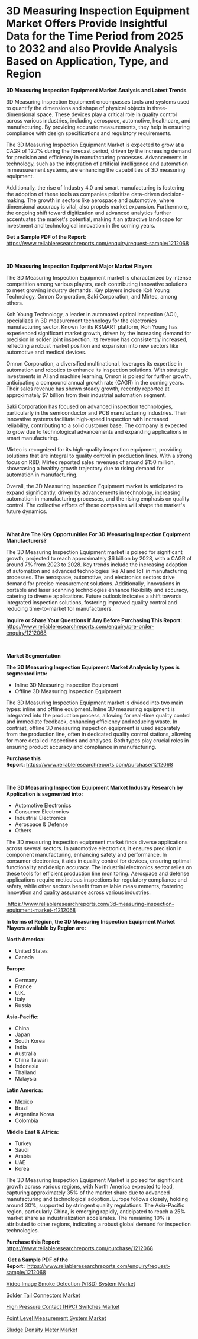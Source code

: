 <p><h1>3D Measuring Inspection Equipment Market Offers Provide Insightful Data for the Time Period from 2025 to 2032 and also Provide Analysis Based on Application, Type, and Region</h1></p><p><strong>3D Measuring Inspection Equipment Market Analysis and Latest Trends</strong></p>
<p><p>3D Measuring Inspection Equipment encompasses tools and systems used to quantify the dimensions and shape of physical objects in three-dimensional space. These devices play a critical role in quality control across various industries, including aerospace, automotive, healthcare, and manufacturing. By providing accurate measurements, they help in ensuring compliance with design specifications and regulatory requirements.</p><p>The 3D Measuring Inspection Equipment Market is expected to grow at a CAGR of 12.7% during the forecast period, driven by the increasing demand for precision and efficiency in manufacturing processes. Advancements in technology, such as the integration of artificial intelligence and automation in measurement systems, are enhancing the capabilities of 3D measuring equipment. </p><p>Additionally, the rise of Industry 4.0 and smart manufacturing is fostering the adoption of these tools as companies prioritize data-driven decision-making. The growth in sectors like aerospace and automotive, where dimensional accuracy is vital, also propels market expansion. Furthermore, the ongoing shift toward digitization and advanced analytics further accentuates the market's potential, making it an attractive landscape for investment and technological innovation in the coming years.</p></p>
<p><strong>Get a Sample PDF of the Report:&nbsp;</strong> <a href="https://www.reliableresearchreports.com/enquiry/request-sample/1212068?utm_campaign=83&utm_medium=2&utm_source=Github&utm_content=ia&utm_term=24032025&utm_id=3d-measuring-inspection-equipment">https://www.reliableresearchreports.com/enquiry/request-sample/1212068</a></p>
<p>&nbsp;</p>
<p><strong>3D Measuring Inspection Equipment Major Market Players</strong></p>
<p><p>The 3D Measuring Inspection Equipment market is characterized by intense competition among various players, each contributing innovative solutions to meet growing industry demands. Key players include Koh Young Technology, Omron Corporation, Saki Corporation, and Mirtec, among others.</p><p>Koh Young Technology, a leader in automated optical inspection (AOI), specializes in 3D measurement technology for the electronics manufacturing sector. Known for its KSMART platform, Koh Young has experienced significant market growth, driven by the increasing demand for precision in solder joint inspection. Its revenue has consistently increased, reflecting a robust market position and expansion into new sectors like automotive and medical devices.</p><p>Omron Corporation, a diversified multinational, leverages its expertise in automation and robotics to enhance its inspection solutions. With strategic investments in AI and machine learning, Omron is poised for further growth, anticipating a compound annual growth rate (CAGR) in the coming years. Their sales revenue has shown steady growth, recently reported at approximately $7 billion from their industrial automation segment.</p><p>Saki Corporation has focused on advanced inspection technologies, particularly in the semiconductor and PCB manufacturing industries. Their innovative systems facilitate high-speed inspection with increased reliability, contributing to a solid customer base. The company is expected to grow due to technological advancements and expanding applications in smart manufacturing.</p><p>Mirtec is recognized for its high-quality inspection equipment, providing solutions that are integral to quality control in production lines. With a strong focus on R&D, Mirtec reported sales revenues of around $150 million, showcasing a healthy growth trajectory due to rising demand for automation in manufacturing.</p><p>Overall, the 3D Measuring Inspection Equipment market is anticipated to expand significantly, driven by advancements in technology, increasing automation in manufacturing processes, and the rising emphasis on quality control. The collective efforts of these companies will shape the market's future dynamics.</p></p>
<p>&nbsp;</p>
<p><strong>What Are The Key Opportunities For 3D Measuring Inspection Equipment Manufacturers?</strong></p>
<p><p>The 3D Measuring Inspection Equipment market is poised for significant growth, projected to reach approximately $6 billion by 2028, with a CAGR of around 7% from 2023 to 2028. Key trends include the increasing adoption of automation and advanced technologies like AI and IoT in manufacturing processes. The aerospace, automotive, and electronics sectors drive demand for precise measurement solutions. Additionally, innovations in portable and laser scanning technologies enhance flexibility and accuracy, catering to diverse applications. Future outlook indicates a shift towards integrated inspection solutions, fostering improved quality control and reducing time-to-market for manufacturers.</p></p>
<p><strong>Inquire or Share Your Questions If Any Before Purchasing This Report:</strong> <a href="https://www.reliableresearchreports.com/enquiry/pre-order-enquiry/1212068?utm_campaign=83&utm_medium=2&utm_source=Github&utm_content=ia&utm_term=24032025&utm_id=3d-measuring-inspection-equipment">https://www.reliableresearchreports.com/enquiry/pre-order-enquiry/1212068</a></p>
<p>&nbsp;</p>
<p><strong>Market Segmentation</strong></p>
<p><strong>The 3D Measuring Inspection Equipment Market Analysis by types is segmented into:</strong></p>
<p><ul><li>Inline 3D Measuring Inspection Equipment</li><li>Offline 3D Measuring Inspection Equipment</li></ul></p>
<p><p>The 3D Measuring Inspection Equipment market is divided into two main types: inline and offline equipment. Inline 3D measuring equipment is integrated into the production process, allowing for real-time quality control and immediate feedback, enhancing efficiency and reducing waste. In contrast, offline 3D measuring inspection equipment is used separately from the production line, often in dedicated quality control stations, allowing for more detailed inspections and analyses. Both types play crucial roles in ensuring product accuracy and compliance in manufacturing.</p></p>
<p><strong>Purchase this Report:&nbsp;</strong><a href="https://www.reliableresearchreports.com/purchase/1212068?utm_campaign=83&utm_medium=2&utm_source=Github&utm_content=ia&utm_term=24032025&utm_id=3d-measuring-inspection-equipment">https://www.reliableresearchreports.com/purchase/1212068</a></p>
<p>&nbsp;</p>
<p><strong>The 3D Measuring Inspection Equipment Market Industry Research by Application is segmented into:</strong></p>
<p><ul><li>Automotive Electronics</li><li>Consumer Electronics</li><li>Industrial Electronics</li><li>Aerospace & Defense</li><li>Others</li></ul></p>
<p><p>The 3D measuring inspection equipment market finds diverse applications across several sectors. In automotive electronics, it ensures precision in component manufacturing, enhancing safety and performance. In consumer electronics, it aids in quality control for devices, ensuring optimal functionality and design accuracy. The industrial electronics sector relies on these tools for efficient production line monitoring. Aerospace and defense applications require meticulous inspections for regulatory compliance and safety, while other sectors benefit from reliable measurements, fostering innovation and quality assurance across various industries.</p></p>
<p><a href="https://www.reliableresearchreports.com/3d-measuring-inspection-equipment-market-r1212068?utm_campaign=83&utm_medium=2&utm_source=Github&utm_content=ia&utm_term=24032025&utm_id=3d-measuring-inspection-equipment">&nbsp;https://www.reliableresearchreports.com/3d-measuring-inspection-equipment-market-r1212068</a></p>
<p><strong>In terms of Region, the 3D Measuring Inspection Equipment Market Players available by Region are:</strong></p>
<p>
    <p> <strong> North America: </strong>
        <ul>
            <li>United States</li>
            <li>Canada</li>
        </ul>
        </p> 
    <p> <strong> Europe: </strong>
        <ul>
            <li>Germany</li>
            <li>France</li>
            <li>U.K.</li>
            <li>Italy</li>
            <li>Russia</li>
        </ul>
        </p> 
    <p> <strong> Asia-Pacific: </strong>
        <ul>
            <li>China</li>
            <li>Japan</li>
            <li>South Korea</li>
            <li>India</li>
            <li>Australia</li>
            <li>China Taiwan</li>
            <li>Indonesia</li>
            <li>Thailand</li>
            <li>Malaysia</li>
        </ul>
        </p> 
    <p> <strong> Latin America: </strong>
        <ul>
            <li>Mexico</li>
            <li>Brazil</li>
            <li>Argentina Korea</li>
            <li>Colombia</li>
        </ul>
        </p> 
    <p> <strong> Middle East & Africa: </strong>
        <ul>
            <li>Turkey</li>
            <li>Saudi</li>
            <li>Arabia</li>
            <li>UAE</li>
            <li>Korea</li>
        </ul>
    </p>
    </p>
<p><p>The 3D Measuring Inspection Equipment Market is poised for significant growth across various regions, with North America expected to lead, capturing approximately 35% of the market share due to advanced manufacturing and technological adoption. Europe follows closely, holding around 30%, supported by stringent quality regulations. The Asia-Pacific region, particularly China, is emerging rapidly, anticipated to reach a 25% market share as industrialization accelerates. The remaining 10% is attributed to other regions, indicating a robust global demand for inspection technologies.</p></p>
<p><strong>Purchase this Report: </strong><a href="https://www.reliableresearchreports.com/purchase/1212068?utm_campaign=83&utm_medium=2&utm_source=Github&utm_content=ia&utm_term=24032025&utm_id=3d-measuring-inspection-equipment">https://www.reliableresearchreports.com/purchase/1212068</a></p>
<p>&nbsp;<strong>Get a Sample PDF of the Report:&nbsp;&nbsp;</strong><a href="https://www.reliableresearchreports.com/enquiry/request-sample/1212068?utm_campaign=83&utm_medium=2&utm_source=Github&utm_content=ia&utm_term=24032025&utm_id=3d-measuring-inspection-equipment">https://www.reliableresearchreports.com/enquiry/request-sample/1212068</a></p>
<p><strong></strong></p>
<p><p><a href="https://github.com/pomasifilo/Market-Research-Report-List-1/blob/main/video-image-smoke-detection-visd-system-market.md?utm_campaign=83&utm_medium=2&utm_source=Github&utm_content=ia&utm_term=24032025&utm_id=3d-measuring-inspection-equipment">Video Image Smoke Detection (VISD) System Market</a></p><p><a href="https://github.com/avikalitesjj/Market-Research-Report-List-1/blob/main/solder-tail-connectors-market.md?utm_campaign=83&utm_medium=2&utm_source=Github&utm_content=ia&utm_term=24032025&utm_id=3d-measuring-inspection-equipment">Solder Tail Connectors Market</a></p><p><a href="https://github.com/signallaikun/Market-Research-Report-List-1/blob/main/high-pressure-contact-hpc-switches-market.md?utm_campaign=83&utm_medium=2&utm_source=Github&utm_content=ia&utm_term=24032025&utm_id=3d-measuring-inspection-equipment">High Pressure Contact (HPC) Switches Market</a></p><p><a href="https://github.com/nontoengolo/Market-Research-Report-List-1/blob/main/point-level-measurement-system-market.md?utm_campaign=83&utm_medium=2&utm_source=Github&utm_content=ia&utm_term=24032025&utm_id=3d-measuring-inspection-equipment">Point Level Measurement System Market</a></p><p><a href="https://github.com/shefikagbons/Market-Research-Report-List-1/blob/main/sludge-density-meter-market.md?utm_campaign=83&utm_medium=2&utm_source=Github&utm_content=ia&utm_term=24032025&utm_id=3d-measuring-inspection-equipment">Sludge Density Meter Market</a></p></p>